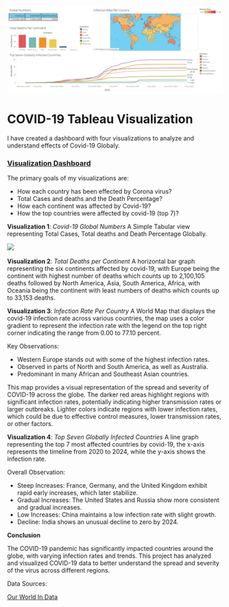 ![](https://github.com/RM-Sharma999/COVID-19-DATA-EXPLORATION-AND-DASHBOARD/blob/main/Covid-19%20Dashboard.png)

# COVID-19 Tableau Visualization

I have created a dashboard with four visualizations to analyze and understand effects of Covid-19 Globaly.

### [Visualization Dashboard](https://public.tableau.com/views/Covid-19Dashboard_17201999956250/Dashboard1?:language=en-US&:sid=&:redirect=auth&:display_count=n&:origin=viz_share_link)


The primary goals of my visualizations are:

- How each country has been effected by Corona virus? 
- Total Cases and deaths and the Death Percentage?
- How each continent was affected by Covid-19?
- How the top countries were affected by covid-19 (top 7)?


**Visualization 1**: *Covid-19 Global Numbers*
A Simple Tabular view representing Total Cases, Total deaths and Death Percentage Globally.

![](https://i.imgur.com/2E47p8c.png?1)

**Visualization 2**: *Total Deaths per Continent*
A horizontal bar graph representing the six continents affected by covid-19, with Europe being the continent with highest number of deaths which counts up to 2,100,105 deaths followed by North America, Asia, South America, Africa, with Oceania being the continent with least numbers of deaths which counts up to 33,153 deaths.

**Visualization 3**: *Infection Rate Per Country*
A World Map that displays the covid-19 infection rate across various countries, the map uses a color gradient to represent the infection rate with the legend on the top right corner indicating the range from 0.00 to 77.10 percent.

Key Observations:
- Western Europe stands out with some of the highest infection rates.
- Observed in parts of North and South America, as well as Australia.
- Predominant in many African and Southeast Asian countries.

This map provides a visual representation of the spread and severity of COVID-19 across the globe. The darker red areas highlight regions with significant infection rates, potentially indicating higher transmission rates or larger outbreaks. Lighter colors indicate regions with lower infection rates, which could be due to effective control measures, lower transmission rates, or other factors.

**Visualization 4**: *Top Seven Globally Infected Countries*
A line graph representing the top 7 most affected countries by covid-19, the x-axis represents the timeline from 2020 to 2024, while the y-axis shows the infection rate.  

Overall Observation:
- Steep Increases: France, Germany, and the United Kingdom exhibit rapid early increases, which later stabilize.
- Gradual Increases: The United States and Russia show more consistent and gradual increases.
- Low Increases: China maintains a low infection rate with slight growth.
- Decline: India shows an unusual decline to zero by 2024.

**Conclusion**

The COVID-19 pandemic has significantly impacted countries around the globe, with varying infection rates and trends. This project has analyzed and visualized COVID-19 data to better understand the spread and severity of the virus across different regions. 


Data Sources:

[Our World In Data](https://ourworldindata.org/coronavirus-data)
